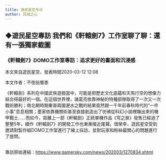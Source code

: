 ```yaml
---
title: 游民星空专访
author: 风城之心
---
```


## ◆遊民星空專訪  我們和《軒轅劍7》工作室聊了聊：還有一張獨家截圖

### 《軒轅劍7》DOMO工作室專訪：追求更好的畫面和沉浸感

本文來自遊民星空，發表時間2020-03-12 12:08<br>

本文作者：不倒翁蜀黍<br>

<span class="leading-10">《軒轅劍》系列在中國武俠遊戲當中，可能是把歷史文化底蘊和天馬行空的想像力結合得最好的一個。在這個世界裡，諸葛亮依靠神秘的特種部隊取得了一次又一次戰術勝利；南北朝時期秦晉兩國淝水之戰的結果竟然跟一千年前春秋時代的“一件小事”息息相關；墨家依靠機關術甚至直接創造出了彷彿從科幻小說裡蹦出來的機甲戰士……而如今，距離上一部《軒轅劍》正統單機作品《穹之扉》發售已經過了整整5年，續作《軒轅劍7》的開發工作也漸漸接近尾聲。很榮幸，遊民星空受到邀請對製作組DOMO工作室進行了線上採訪，並對玩家和粉絲最關心的問題進行了提問。</span>
<a-image src="./img/md001.jpg" width="100%" />
<br>
<br>
 
<QABox>
<template #question>本作立項最早在2017年就已經公佈，去年曾宣佈預計會在2020年夏季發售。請問遊戲開發順利嗎？我們是否能在幾個月後就玩上《軒轅劍7》？</template>
<template #answer>
<span>目前已經進入調整與優化期，所有項目都在努力的催生中，具體發售的時間目前還要和發行商再協商，暫時無法公佈。</span>
</template>
</QABox>

<QABox>
<template #question>《軒轅劍7》採用虛幻4引擎打造，能具體談談會在哪些方面強化遊戲畫面的真實度嗎？您認為為什麼《軒轅劍》需要追求更好的畫質表現？</template>
<template #answer>
<span>就遊戲視覺而言，對比五年前的穹之扉，我們在人物與建築結構的比例拿捏、人物質感、表情動作等有更多的著墨。</span><br>
<span>引擎與渲染方面，Unreal 4 引擎預設就是架構在PBR (Physically Based Rendering)的基礎之上，而PBR簡而言之就是基於物理特性的渲染方式，讓光線投射在物體後能呈現出更多細節。相較過去僅有Mormal 、Specular、AO的材質結構來說，新導入的Roughness、Metallic能夠呈現更細膩且真實的光線效果。</span><br>
<span>更好的畫面表現我想是每個遊戲人都樂於追求的目標，這應該不僅止於《軒轅劍7》。畢竟單機遊戲是一個綜合性的娛樂(以及藝術)產品，從劇本、畫面、聽覺、手感直至成就感，最終獲得滿足。</span><br>
<span>而畫質這塊，則是最能帶給玩家沉浸感的一個環節。且透過更高畫質的呈現，對於營造軒轅劍的世界觀也會有很大的幫助。</span><br>
<a-image src="./img/md002.jpg" alt="▲遊民獨家實機截圖" width="100%" />
<center>▲遊民獨家實機截圖</center>
</template>
</QABox>

<QABox>
<template #question>除了PC之外，《軒轅劍7》還會登上Xbox One和PS4，請問所有平臺的版本會同步發售嗎？各個平臺的版本預計售價分別是多少？</template>
<template #answer>
<span>我們會努力儘量讓所有平臺都同步上市，不過這並非單純開發層面的問題，所以一切都還在努力當中。而售價需要與發行商等相關人員討論，暫時還沒有一個定案。</span><br>
</template>
</QABox>

<QABox>
<template #question>《軒轅劍》系列的故事一直以來都相當注重歷史文化底蘊，巧妙地融合真實的歷史和虛構的神話。您認為這種特色的優勢是什麼？</template>
<template #answer>
<span>我認為不少故事都是建立在這樣的結構之中，試想無論是愛情、冒險、商場、官場等等故事，很可能是某人過去真實發生的生活(歷史)改編的，故事之所以精彩很大部分取決於足夠的真實共鳴，這共鳴並非是真實度有多高，而是能感受到的真實有多深，要達到這樣的程度，用大家熟知的古今中外的歷史確實是一條快捷方式，不過還是得小心翼翼、戰戰兢兢地去寫才不會弄巧成拙。</span><br>
</template>
</QABox>

<QABox>
<template #question>本作的時代背景設定在西漢末年，為什麼選擇“王莽篡漢”這段特殊的歷史時期？</template>
<template #answer>
<span>軒七一開始有好幾個版本，從漢到明朝都有，但過程中有許多現實的狀況；最終只好選擇目前團隊最合適發揮的年代，這個時期裡有很多驚奇有趣的事件，都是團隊可以好好琢磨的內容。</span><br>
</template>
</QABox>

<QABox>
<template #question>繼四代作品之後，《軒轅劍7》將再一次正面展現“墨家”和“機關術”的風采。請問這一次將會帶來哪些新東西？</template>
<template #answer>
<span>由於四代之中姬良已經算是“封印”了機關術與墨家，因此本作從白輿老人一脈琢磨要如何呈現出不一樣的內容，敬請玩家拭目以待。</span><br>
</template>
</QABox>

<QABox>
<template #question>在遊戲系統方面，本作最重要的革新將會是在哪個方面？</template>
<template #answer>
<span>本作除了過去軒轅劍收妖、煉妖、煉化的經典系統之外，跟戰鬥息息相關的天賦系統將會帶給玩家一個全新的體驗，另外由於本作與天書關係甚大，故也會有一個與天書息息相關的系統。再請繼續關注軒七的後續消息。</span><br>
</template>
</QABox>

<QABox>
<template #question>戰鬥方式將會是即時制還是回合制？請問您怎麼看待玩家社群中關於即時制與回合制孰優孰劣的爭辯？</template>
<template #answer>
<span>本作戰鬥將採即時制。個人覺得同為遊戲機制實在沒有孰好孰壞的問題，而不同機制也存在著各自的喜惡；這並沒有優劣對錯好壞之別，團隊不管做那種機制，都應該努力做到有趣好玩，這點比較重要。</span><br>
</template>
</QABox>

<QABox>
<template #question>《軒轅劍》系列曾創造出了許多受歡迎的經典角色。你認為遊戲中的角色給玩家留下深刻印象的關鍵是什麼？</template>
<template #answer>
<span>故事中的角色給人印象深刻的，無論是令人厭惡的、喜愛的、感動的、憤恨的…等那種角色，最重要的是能讓能感受到人物的血性與共鳴點。努力塑造出這樣的角色，應都能讓人感覺深刻。</span><br>
</template>
</QABox>


<QABox>
<template #question>《軒轅劍7》的目標受眾預計主要會是哪些玩家？不同群體和不同年齡段的玩家之間可能在審美偏好上存在較大偏差，男性和女性、系列粉絲和新玩家、1980後跟2000後希望在遊戲裡玩到的元素可能完全不一樣。請問《軒轅劍7》如何應對這些差異？

</template>
<template #answer>
<span>除了原本的軒轅劍玩家之外，希望本次的革新也能讓動作RPG或非軒轅劍的玩家喜歡，而這些廣大的玩家肯定有許多不同的品味，我們也不太可能滿足所有玩家的不同喜好；只求盡力表現出自己能力所及的最好，希望玩家能感受到產品的用心就足以。</span><br>
</template>
</QABox>


<QABox>
<template #question>《軒轅劍7》希望達到一個怎樣的市場效果？</template>
<template #answer>
<span>其實不管哪個產品的團隊，一定是期望產品是叫好又叫座，這樣才有辦法繼續推出更多好的作品回饋玩家，DOMO當然也不會例外。</span><br>
<a-image src="./img/md003.jpg" width="100%" />
</template>
</QABox>



<QABox>
<template #question>如今《軒轅劍》已經成為了中國遊戲市場上最有價值的IP之一，除了正統遊戲之外也衍生出了許多手遊和影視劇。在維護《軒轅劍》品牌價值方面，你認為最重要的因素是什麼？
</template>
<template #answer>
<span>團隊專注開發遊戲，對於維護品牌價值上應該就是把遊戲做好，而其他層面的事情，恐怕是團隊不擅長的項目，也不便發表太多言論。</span><br>
</template>
</QABox>



<QABox>
<template #question>可以分享一些DOMO工作室在開發《軒轅劍7》的過程中的趣事嗎？

</template>
<template #answer>
<span>開發過程的趣事實在是太多了，還真不知道要提那一段，但因為我們引用不少新技術的關係，同步做了不少開發歷程的紀錄，屆時有機會可以分享給各位玩家觀看。</span><br>
</template>
</QABox>


專訪原始連結：https://www.gamersky.com/news/202003/1270834.shtml
